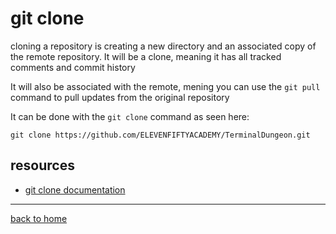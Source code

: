 # git clone

cloning a repository is creating a new directory and an associated copy of the remote repository. It will be a clone, meaning it has all tracked comments and commit history

It will also be associated with the remote, mening you can use the `git pull` command to pull updates from the original repository

It can be done with the `git clone` command as seen here:

```
git clone https://github.com/ELEVENFIFTYACADEMY/TerminalDungeon.git
```

## resources
- [git clone documentation](https://git-scm.com/docs/git-clone)
---

[back to home](../README.md)